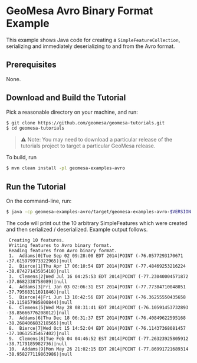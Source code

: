 GeoMesa Avro Binary Format Example
==================================

This example shows Java code for creating a `SimpleFeatureCollection`, serializing
and immediately deserializing to and from the Avro format. 
 
Prerequisites
-------------
 
None.
 
Download and Build the Tutorial
-------------------------------
 
Pick a reasonable directory on your machine, and run:
 
```bash
$ git clone https://github.com/geomesa/geomesa-tutorials.git
$ cd geomesa-tutorials
```

> :warning: Note: You may need to download a particular release of the tutorials project
> to target a particular GeoMesa release.

To build, run
 
```bash
$ mvn clean install -pl geomesa-examples-avro
```

Run the Tutorial
----------------

On the command-line, run:

```bash
$ java -cp geomesa-examples-avro/target/geomesa-examples-avro-$VERSION.jar com.example.geomesa.avro.AvroExample
``` 
 
The code will print out the 10 arbitrary SimpleFeatures which were created and then serialized / deserialized.  Example output follows.
 
     Creating 10 features.
     Writing features to Avro binary format.
     Reading features from Avro binary format.
     1.  Addams|0|Tue Sep 02 09:28:00 EDT 2014|POINT (-76.0577293170671 -37.615979973322965)|null
     2.  Bierce|1|Thu Apr 17 06:10:54 EDT 2014|POINT (-77.48469253216224 -38.87427143505418)|null
     3.  Clemens|2|Wed Jul 16 04:25:53 EDT 2014|POINT (-77.23040004571872 -37.8682338758089)|null
     4.  Addams|3|Fri Jan 03 02:06:31 EST 2014|POINT (-77.77384710048051 -37.79568311691846)|null
     5.  Bierce|4|Fri Jun 13 10:42:56 EDT 2014|POINT (-76.36255550435658 -38.115857985800844)|null
     6.  Clemens|5|Wed May 28 08:31:41 EDT 2014|POINT (-76.10591453732893 -38.85666776208012)|null
     7.  Addams|6|Thu Dec 18 06:31:37 EST 2014|POINT (-76.40849622595168 -38.268406683218565)|null
     8.  Bierce|7|Wed Oct 15 14:52:04 EDT 2014|POINT (-76.11437368081457 -37.10612535467402)|null
     9.  Clemens|8|Tue Feb 04 04:46:52 EST 2014|POINT (-77.26323925805912 -38.7179185982736)|null
     10.  Addams|9|Mon May 26 21:02:15 EDT 2014|POINT (-77.86991721689314 -38.958277119863986)|null
